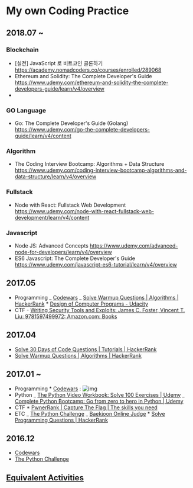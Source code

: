 # My own Coding Practice

## 2018.07 ~

### Blockchain

- [실전] JavaScript 로 비트코인 클론하기 https://academy.nomadcoders.co/courses/enrolled/289068
- Ethereum and Solidity: The Complete Developer's Guide https://www.udemy.com/ethereum-and-solidity-the-complete-developers-guide/learn/v4/overview
- 
### GO Language

- Go: The Complete Developer's Guide (Golang) https://www.udemy.com/go-the-complete-developers-guide/learn/v4/content

### Algorithm

- The Coding Interview Bootcamp: Algorithms + Data Structure https://www.udemy.com/coding-interview-bootcamp-algorithms-and-data-structure/learn/v4/overview

### Fullstack

- Node with React: Fullstack Web Development https://www.udemy.com/node-with-react-fullstack-web-development/learn/v4/content

### Javascript

- Node JS: Advanced Concepts https://www.udemy.com/advanced-node-for-developers/learn/v4/overview
- ES6 Javascript: The Complete Developer's Guide https://www.udemy.com/javascript-es6-tutorial/learn/v4/overview

## 2017.05

- Programming
  _ [Codewars](https://www.codewars.com/dashboard)
  _ [Solve Warmup Questions | Algorithms | HackerRank](https://www.hackerrank.com/domains/algorithms/warmup) \* [Design of Computer Programs - Udacity](https://classroom.udacity.com/courses/cs213)
- CTF - [Writing Security Tools and Exploits: James C. Foster, Vincent T. Liu: 9781597499972: Amazon.com: Books](https://www.amazon.com/Writing-Security-Tools-Exploits-Foster/dp/1597499978/ref=sr_1_1?ie=UTF8&qid=1495722447&sr=8-1&keywords=writing+security+tools+and+exploits)

## 2017.04

- [Solve 30 Days of Code Questions | Tutorials | HackerRank](https://www.hackerrank.com/domains/tutorials/30-days-of-code)
- [Solve Warmup Questions | Algorithms | HackerRank](https://www.hackerrank.com/domains/algorithms/warmup)

## 2017.01 ~

- Programming \* [Codewars](https://www.codewars.com/dashboard) : ![img](https://www.codewars.com/users/tkhwang/badges/large)
- Python
  _ [The Python Video Workbook: Solve 100 Exercises | Udemy](https://www.udemy.com/python-video-workbook)
  _ [Complete Python Bootcamp: Go from zero to hero in Python | Udemy](https://www.udemy.com/complete-python-bootcamp/learn)
- CTF \* [PwnerRank | Capture The Flag | The skills you need](https://www.pwnerrank.com/)
- ETC
  _ [The Python Challenge](http://www.pythonchallenge.com/)
  _ [Baekjoon Online Judge](https://www.acmicpc.net/) \* [Solve Programming Questions | HackerRank](https://www.hackerrank.com/domains?h_r=logo)

## 2016.12

- [Codewars](https://www.codewars.com/dashboard)
- [The Python Challenge](http://www.pythonchallenge.com/)

## [Equivalent Activities](https://github.com/tkhwang/coding-practice/tree/master/equivalent)

